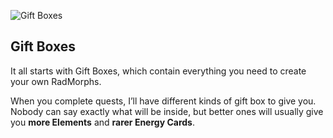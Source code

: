 ![Gift Boxes](/quests-images/key/JettyConversation_Giftboxes.webp)

## Gift Boxes

It all starts with Gift Boxes, which contain everything you need to create your own RadMorphs.

When you complete quests, I’ll have different kinds of gift box to give you. Nobody can say exactly what will be inside, but better ones will usually give you **more Elements** and **rarer Energy Cards**.
